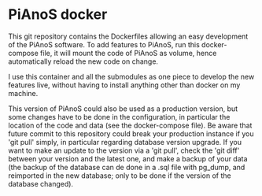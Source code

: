 PiAnoS docker
=============

This git repository contains the Dockerfiles allowing an easy development of the PiAnoS software.
To add features to PiAnoS, run this docker-compose file, it will mount the code of PiAnoS as volume, hence automatically reload the new code on change.

I use this container and all the submodules as one piece to develop the new features live, without having to install anything other than docker on my machine.

This version of PiAnoS could also be used as a production version, but some changes have to be done in the configuration, in particular the location of the code and data (see the docker-compose file).
Be aware that future commit to this repository could break your production instance if you 'git pull' simply, in particular regarding database version upgrade.
If you want to make an update to the version via a 'git pull', check the 'git diff' between your version and the latest one, and make a backup of your data (the backup of the database can de done in a .sql file with pg_dump, and reimported in the new database; only to be done if the version of the database changed).

